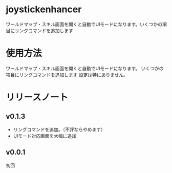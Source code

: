 # joystickenhancer
ワールドマップ・スキル画面を開くと自動でUIモードになります。いくつかの項目にリングコマンドを追加します

# 使用方法
ワールドマップ・スキル画面を開くと自動でUIモードになります。  いくつかの項目にリングコマンドを追加します
設定は特にありません。
# リリースノート
## v0.1.3
* リングコマンドを追加。（不評ならやめます）
* UIモード対応画面を大幅に追加
## v0.0.1
初回

